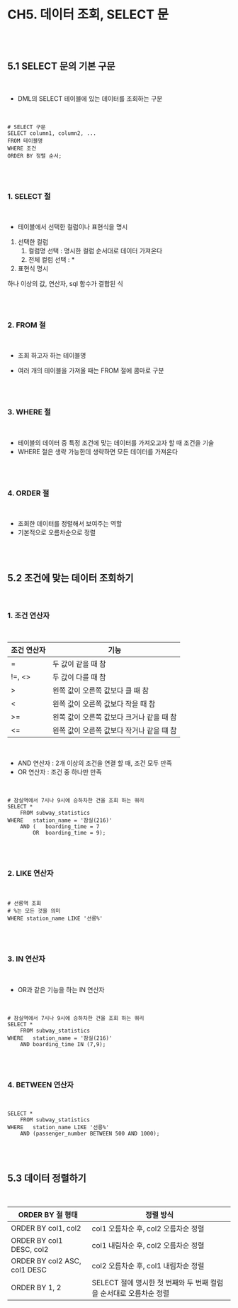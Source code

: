 # CH5. 데이터 조회, SELECT 문

<br>

<br>

## 5.1 SELECT 문의 기본 구문

<br>

- DML의 SELECT 테이블에 있는 데이터를 조회하는 구문

<br>

``` MYSQL
# SELECT 구문
SELECT column1, column2, ...
FROM 테이블명
WHERE 조건
ORDER BY 정렬 순서;
```

<br>

<br>

### 1. SELECT 절

<br>

- 테이블에서 선택한 컬럼이나 표현식을 명시

1. 선택한 컬럼
   1. 컬럼명 선택 : 명시한 컬럼 순서대로 데이터 가져온다
   2. 전체 컬럼 선택 : \*
2. 표현식 명시

하나 이상의 값, 연산자, sql 함수가 결합된 식

<br>

<br>

### 2. FROM 절

<br>

- 조회 하고자 하는 테이블명

- 여러 개의 테이블을 가져올 때는 FROM 절에 콤마로 구분

<br>

<br>

### 3. WHERE 절

<br>

- 테이블의 데이터 중 특정 조건에 맞는 데이터를 가져오고자 할 때 조건을 기술
- WHERE 절은 생략 가능한데 생략하면 모든 데이터를 가져온다

<br>

<br>

### 4. ORDER 절

<br>

- 조회한 데이터를 정렬해서 보여주는 역할
- 기본적으로 오름차순으로 정렬

<br>

<br>

## 5.2 조건에 맞는 데이터 조회하기

<br>

### 1. 조건 연산자

<br>

| 조건 연산자 | 기능                                      |
| ----------- | ----------------------------------------- |
| =           | 두 값이 같을 때 참                        |
| !=, <>      | 두 값이 다를 때 참                        |
| >           | 왼쪽 값이 오른쪽 값보다 클 때 참          |
| <           | 왼쪽 값이 오른쪽 값보다 작을 때 참        |
| >=          | 왼쪽 값이 오른쪽 값보다 크거나 같을 때 참 |
| <=          | 왼쪽 값이 오른쪽 값보다 작거나 같을 떄 참 |

<br>

- AND 연산자 : 2개 이상의 조건을 연결 할 때, 조건 모두 만족
- OR 연산자 : 조건 중 하나만 만족

<br>

``` MYSQL
# 잠실역에서 7시나 9시에 승하차한 건을 조회 하는 쿼리
SELECT *
	FROM subway_statistics
WHERE	station_name = '잠실(216)'
	AND	(	boarding_time = 7
        OR	boarding_time = 9);
```

<br>

<br>

### 2. LIKE 연산자

<br>

``` mysql
# 선릉역 조회
# %는 모든 것을 의미
WHERE station_name LIKE '선릉%'
```

<br>

<br>

### 3. IN 연산자

<br>

- OR과 같은 기능을 하는 IN 연산자

<br>

``` mysql
# 잠실역에서 7시나 9시에 승하차한 건을 조회 하는 쿼리
SELECT *
	FROM subway_statistics
WHERE	station_name = '잠실(216)'
	AND	boarding_time IN (7,9);
```

<br>

<br>

### 4. BETWEEN 연산자

<br>

``` mysql
SELECT *
	FROM subway_statistics
WHERE 	station_name LIKE '선릉%'
	AND	(passenger_number BETWEEN 500 AND 1000);
```

<br>

<br>

## 5.3 데이터 정렬하기

<br>

| ORDER BY  절 형태            | 정렬 방식                                                    |
| ---------------------------- | ------------------------------------------------------------ |
| ORDER BY col1, col2          | col1 오름차순 후, col2 오름차순 정렬                         |
| ORDER BY col1 DESC, col2     | col1 내림차순 후, col2 오름차순 정렬                         |
| ORDER BY col2 ASC, col1 DESC | col2 오름차순 후, col1 내림차순 정렬                         |
| ORDER BY 1, 2                | SELECT 절에 명시한 첫 번째와 두 번째 컬럼을 순서대로 오름차순 정렬 |

<br>
